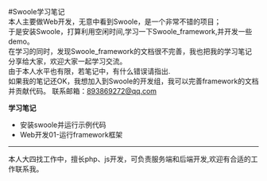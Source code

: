 #Swoole学习笔记  
本人主要做Web开发，无意中看到Swoole，是一个非常不错的项目；  
于是安装Swoole，打算利用空闲时间,学习一下Swoole_framework,并开发一些demo。  
在学习的同时，发现Swoole_framework的文档很不完善，我也把我的学习笔记分享给大家，欢迎大家一起学习交流。  
由于本人水平也有限，若笔记中，有什么错误请指出.  
如果我的笔记还OK，我想加入到Swoole的开发组，我可以完善framework的文档并贡献代码。
联系邮箱：893869272@qq.com

**学习笔记**
* 安装swoole并运行示例代码
* Web开发01-运行framework框架

***
本人大四找工作中，擅长php、js开发，可负责服务端和后端开发,欢迎有合适的工作联系我。


